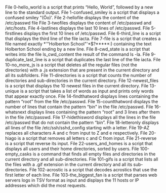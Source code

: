 File 0-hello_world is a script that prints “Hello, World”, followed by a new line to the standard output.
File 1-confused_smiley is a script that displays a confused smiley "(Ôo)'.
File 2-hellofile displays the content of the /etc/passwd file
File 3-twofiles displays the content of /etc/passwd and /etc/hosts.
File 4-lastlines displays the last 10 lines of /etc/passwd.
File 5-firstlines displays the first 10 lines of /etc/passwd.
File 6-third_line is a script that displays the third line of the file iacta.
File 7-file is a script that creates a file named exactly *\'"Holberton School"'\*$?*****:) containing the text Holberton School ending by a new line.
File 8-cwd_state is a script that writes into the file ls_cwd_content the result of the command ls -la.
File 9-duplicate_last_line is a script that duplicates the last line of the file iacta.
File 10-no_more_js is a script that deletes all the regular files (not the directories) with a .js extension that are present in the current directory and all its subfolders.
File 11-directories is a script that counts the number of directories and sub-directories in the current directory.
File 12-newest_files is a script that displays the 10 newest files in the current directory.
File 13-unique is a script that takes a list of words as input and prints only words that appear exactly once.
File 14-findthatword displays lines containing the pattern “root” from the file /etc/passwd.
File 15-countthatword displays the number of lines that contain the pattern “bin” in the file /etc/passwd.
File 16-whatsnext displays lines containing the pattern “root” and 3 lines after them in the file /etc/passwd.
File 17-hidethisword displays all the lines in the file /etc/passwd that do not contain the pattern “bin”.
File 18-letteronly displays all lines of the file /etc/ssh/sshd_config starting with a letter.
File 19-AZ replaces all characters A and c from input to Z and e respectively.
File 20-hiago is a script that removes all letters c and C from input.
File 21-reverse is a script that reverse its input.
File 22-users_and_homes is a script that displays all users and their home directories, sorted by users.
File 100-empty_casks is a command that finds all empty files and directories in the current directory and all sub-directories.
File 101-gifs is a script that lists all the files with a .gif extension in the current directory and all its sub-directories.
File 102-acrostic is a script that decodes acrostics that use the first letter of each line.
File 103-the_biggest_fan is a script that parses web servers logs in TSV format as input and displays the 11 hosts or IP addresses which did the most requests.
